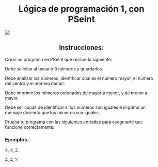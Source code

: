 <h1 align="center">Lógica de programación 1, con PSeint</h1>
<img src="[https://github.com/mrandrespimiento/logica-programacion-1/assets/58539878/b59e879c-7220-4ae6-a084-b5d7dcceea9](https://www.google.com/url?sa=i&url=https%3A%2F%2Fpensamientoideal.wordpress.com%2Fpseint%2F&psig=AOvVaw18Jqmfw8a-vOdpGnGwDEyF&ust=1701878581096000&source=images&cd=vfe&opi=89978449&ved=0CBEQjRxqFwoTCIDTlPTV-IIDFQAAAAAdAAAAABAE)">

 <p align="left">
   
   </p>

<h2 align="center">Instrucciones:</h2>

<p>Crear un programa en PSeInt que realice lo siguiente:<br></p>
<p></p>Debe solicitar al usuario 3 números y guardarlos.<br></p>
<p>Debe analizar los números, identificar cual es el número mayor, el número del centro y el número menor.<br></p>
<p>Debe imprimir los números ordenados de mayor a menor, y de menor a mayor.<br></p>
<p>Debe ser capaz de identificar si los números son iguales e imprimir un mensaje diciendo que los números son iguales.<br></p>
<p>Prueba tu programa con las siguientes entradas para asegurarte que funcione correctamente:<br></p>

<h3>Ejemplos: <br></h3>
<p>4, 4, 2.</p>
<p>4, 4, 2.</p>
